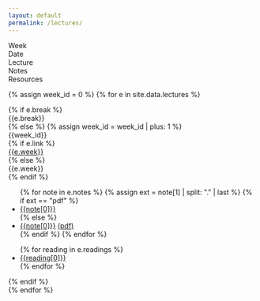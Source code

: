 ```yaml
---
layout: default
permalink: /lectures/
---
```


<div class="week hrow">
    <div class="week_id">Week</div>
    <div class="date">Date</div>
	<div class="topic">Lecture</div>
    <div class="notes">Notes</div>
    <div class="readings">Resources</div>
</div>

{% assign week_id = 0 %}
{% for e in site.data.lectures %}
<div class='week {% cycle "odd", "even" %}'>
    {% if e.break %}
        <div class="week_id"></div>
        <div class="date"></div>
        <div class="topic">{{e.break}}</div>
    {% else %}
        {% assign week_id = week_id | plus: 1 %}
        <div class="week_id">{{week_id}}</div>
        <div class="date"></div>
    	{% if e.link %}
        <div class="topic"><a href="{{e.link}}">{{e.week}}</a></div>
        {% else %}
        <div class="topic">{{e.week}}</div>
        {% endif %}
        <div class="notes">
                        <ul>
                            {% for note in e.notes %}
                                {% assign ext = note[1] | split: "." | last %}
                                {% if ext == "pdf" %}
                                	<li><a href="{{note[1]}}">{{note[0]}}</a></li>
                                {% else %}
                                	<li><a href="{{note[1]}}">{{note[0]}}</a> <a href="{{note[1]}}.pdf">(pdf)</a></li>
                                {% endif %}
        					{% endfor %}
                        </ul>
        </div>
        <div class="readings">
                        <ul>
                        {% for reading in e.readings %}
                                <li><a href="{{reading[1]}}">{{reading[0]}}</a></li>
    					{% endfor %}
                        </ul>
        </div>
    {% endif %}
    
</div>
{% endfor %}

<script type="text/javascript">
   make_schedule({{site.data.settings.first}});
</script>
